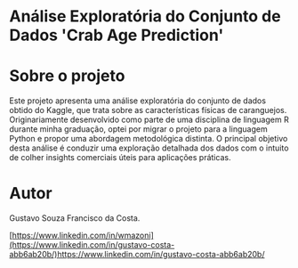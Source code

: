 # Análise Exploratória do Conjunto de Dados 'Crab Age Prediction'

# Sobre o projeto

Este projeto apresenta uma análise exploratória do conjunto de dados obtido do Kaggle, que trata sobre as características físicas de caranguejos. Originariamente desenvolvido como parte de uma disciplina de linguagem R durante minha graduação, optei por migrar o projeto para a linguagem Python e propor uma abordagem metodológica distinta. O principal objetivo desta análise é conduzir uma exploração detalhada dos dados com o intuito de colher insights comerciais úteis para aplicações práticas.

# Autor

Gustavo Souza Francisco da Costa. 

[https://www.linkedin.com/in/wmazoni](https://www.linkedin.com/in/gustavo-costa-abb6ab20b/)https://www.linkedin.com/in/gustavo-costa-abb6ab20b/
